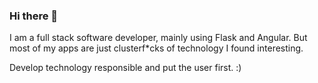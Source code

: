 ### Hi there 👋

I am a full stack software developer, mainly using Flask and Angular. But most of my apps are just clusterf*cks of technology I found interesting.

Develop technology responsible and put the user first. :)

<!--
**I-develop-bugs-for-a-living/I-develop-bugs-for-a-living** is a ✨ _special_ ✨ repository because its `README.md` (this file) appears on your GitHub profile.

Here are some ideas to get you started:

- 🔭 I’m currently working on ...
- 🌱 I’m currently learning ...
- 👯 I’m looking to collaborate on ...
- 🤔 I’m looking for help with ...
- 💬 Ask me about ...
- 📫 How to reach me: ...
- 😄 Pronouns: ...
- ⚡ Fun fact: ...
-->
